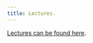 ```yaml
---
title: Lectures.
---
```


[Lectures can be found here](https://mlfoundations.github.io/au21/#lecture).
